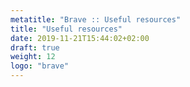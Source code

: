```yaml
---
metatitle: "Brave :: Useful resources"
title: "Useful resources"
date: 2019-11-21T15:44:02+02:00
draft: true
weight: 12
logo: "brave"
---
```


